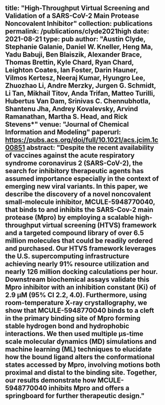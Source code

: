 title: "High-Throughput Virtual Screening and Validation of a SARS-CoV-2 Main Protease Noncovalent Inhibitor"
collection: publications
permalink: /publications/clyde2021high
date: 2021-08-21
type: pub
author: "Austin Clyde, Stephanie Galanie, Daniel W. Kneller, Heng Ma, Yadu Babuji, Ben Blaiszik, Alexander Brace, Thomas Brettin, Kyle Chard, Ryan Chard, Leighton Coates, Ian Foster, Darin Hauner, Vilmos Kertesz, Neeraj Kumar, Hyungro Lee, Zhuozhao Li, Andre Merzky, Jurgen G. Schmidt, Li Tan, Mikhail Titov, Anda Trifan, Matteo Turilli, Hubertus Van Dam, Srinivas C. Chennubhotla, Shantenu Jha, Andrey Kovalevsky, Arvind Ramanathan, Martha S. Head, and Rick Stevens*"
venue: "Journal of Chemical Information and Modeling"
paperurl: https://pubs.acs.org/doi/full/10.1021/acs.jcim.1c00851
abstract: "Despite the recent availability of vaccines against the acute respiratory syndrome coronavirus 2 (SARS-CoV-2), the search for inhibitory therapeutic agents has assumed importance especially in the context of emerging new viral variants. In this paper, we describe the discovery of a novel noncovalent small-molecule inhibitor, MCULE-5948770040, that binds to and inhibits the SARS-Cov-2 main protease (Mpro) by employing a scalable high-throughput virtual screening (HTVS) framework and a targeted compound library of over 6.5 million molecules that could be readily ordered and purchased. Our HTVS framework leverages the U.S. supercomputing infrastructure achieving nearly 91% resource utilization and nearly 126 million docking calculations per hour. Downstream biochemical assays validate this Mpro inhibitor with an inhibition constant (Ki) of 2.9 μM (95% CI 2.2, 4.0). Furthermore, using room-temperature X-ray crystallography, we show that MCULE-5948770040 binds to a cleft in the primary binding site of Mpro forming stable hydrogen bond and hydrophobic interactions. We then used multiple μs-time scale molecular dynamics (MD) simulations and machine learning (ML) techniques to elucidate how the bound ligand alters the conformational states accessed by Mpro, involving motions both proximal and distal to the binding site. Together, our results demonstrate how MCULE-5948770040 inhibits Mpro and offers a springboard for further therapeutic design."
---